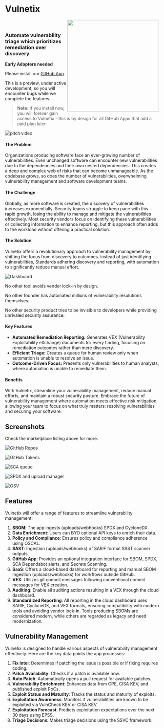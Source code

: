 # Vulnetix

<img align="right" height="300" src="./.repo/Pix512.png">

<br>

### Automate vulnerability triage which prioritizes remediation over discovery

**Early Adopters needed**

Please install our [GitHub App](https://github.com/marketplace/vulnetix).

This is a preview, under active development, so you will encounter bugs while we complete the features.

> **Note**: If you install now, you will forever gain access to Vulnetix - this is by design for all GitHub Apps that add a paid plan later.

![pitch video](.repo/pitch.gif)

#### The Problem

Organizations producing software face an ever-growing number of vulnerabilities. Even unchanged software can encounter new vulnerabilities due to the dependencies and their own nested dependencies. This creates a deep and complex web of risks that can become unmanageable. As the codebase grows, so does the number of vulnerabilities, overwhelming vulnerability management and software development teams.

#### The Challenge

Globally, as more software is created, the discovery of vulnerabilities increases exponentially. Security teams struggle to keep pace with this rapid growth, losing the ability to manage and mitigate the vulnerabilities effectively. Most security vendors focus on identifying these vulnerabilities or collecting information to enhance reporting, but this approach often adds to the workload without offering a practical solution.

#### The Solution

Vulnetix offers a revolutionary approach to vulnerability management by shifting the focus from discovery to outcomes. Instead of just identifying vulnerabilities, Standards adhering discovery and reporting, with automation to significantly reduce manual effort.

![Dashboard](.repo/dashboard.png)

No other tool avoids vendor lock-in by design.

No other founder has automated millions of vulnerability resolutions themselves.

No other security product tries to be invisible to developers while providing unrivaled security assurance.

#### Key Features

- **Automated Remediation Reporting:** Generates VEX (Vulnerability Exploitability eXchange) documents for every finding, focusing on remediation outcomes rather than mere discovery.
- **Efficient Triage:** Creates a queue for human review only when automation is unable to resolve an issue.
- **Outcome-Driven Focus:** Presents only vulnerabilities to human analysts, where automation is unable to remediate them.

#### Benefits

With Vulnetix, streamline your vulnerability management, reduce manual efforts, and maintain a robust security posture. Embrace the future of vulnerability management where automation meets effective risk mitigation, allowing your team to focus on what truly matters: resolving vulnerabilities and securing your software.

## Screenshots

Check the marketplace listing above for more.

![GitHub Repos](.repo/ghrepos.png)

![GitHub Tokens](.repo/ghtokens.png)

![SCA queue](.repo/sca.png)

![SPDX and upload manager](.repo/spdx-upload.png)

![OSV](.repo/osv.png)

## Features

Vulnetix will offer a range of features to streamline vulnerability management:

1. **SBOM**: The app ingests (uploads/webhooks) SPDX and CycloneDX.
2. **Data Enrichment**: Users can BYO optional API keys to enrich their data.
3. **Policy and Compliance**: Ensures policy and compliance adherence using OSCAL.
4. **SAST**: Ingestion (uploads/webhooks) of SARIF format SAST scanner outputs.
5. **GitHub App**: Provides an optional integration interface for SBOM, SPDX, SCA Dependabot alerts, and Secrets Scanning.
6. **SaaS**: Offers a cloud-based dashboard for reporting and manual SBOM Ingestion (uploads/webhooks) for workflows outside GitHub.
7. **VEX**: Utilizes git commit messages following conventional commit messages for VEX creation.
8. **Auditing**: Enable all auditing actions resulting in a VEX through the cloud dashboard.
9. **Standardized Reporting**: All reporting in the cloud dashboard uses SARIF, CycloneDX, and VEX formats, ensuring compatibility with modern tools and avoiding vendor lock-in. Tools producing SBOMs are considered modern, while others are regarded as legacy and need modernization.

## Vulnerability Management

Vulnetix is designed to handle various aspects of vulnerability management effectively. Here are the key data points the app processes:

1. **Fix Intel**: Determines if patching the issue is possible or if fixing requires coding.
2. **Patch Availability**: Checks if a patch is available now.
3. **Auto Patch**: Automatically opens a pull request for available patches.
4. **Vulnerability Enrichment**: Enhances data from CPE, CISA KEV, and published exploit PoCs.
5. **Exploit Status and Maturity**: Tracks the status and maturity of exploits.
6. **Exploitation Awareness**: Monitors if vulnerabilities are known to be exploited via VulnCheck KEV or CISA KEV.
7. **Exploitation Forecast**: Predicts exploitation expectations over the next 30 days using EPSS.
8. **Triage Decisions**: Makes triage decisions using the SSVC framework.
